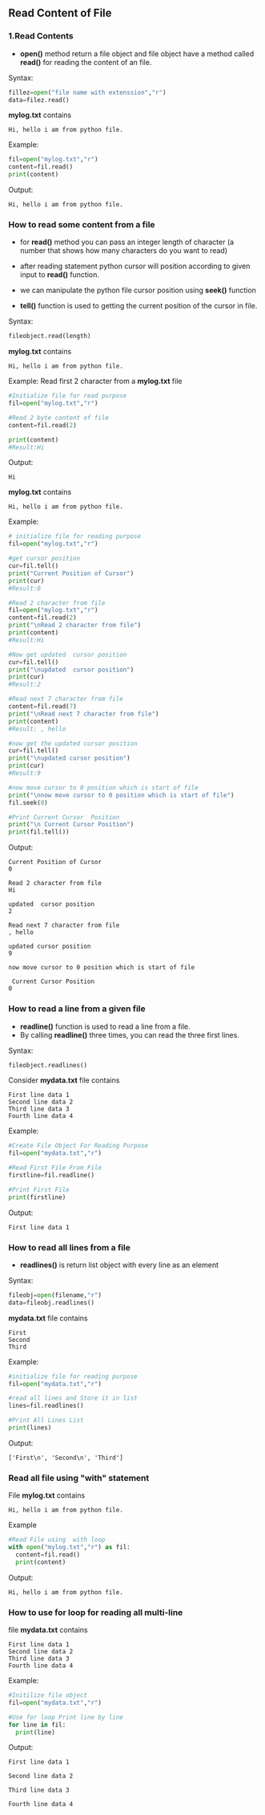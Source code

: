 ## Read Content of File 

### 1.Read Contents 

- **open()** method return a file object and file object have a method called **read()** for reading the content of an file.

Syntax:
```python
fillez=open("file name with extenssion","r")
data=filez.read()
```


**mylog.txt** contains
```
Hi, hello i am from python file.
```
Example:
```python
fil=open("mylog.txt","r")
content=fil.read()
print(content)
```
Output:
```
Hi, hello i am from python file.
```

### How to read some content from a file
- for **read()** method you can pass an integer length of character (a number that shows how many characters do you want to read)
- after reading statement python cursor will position according to given input to **read()** function.

- we can manipulate the python file cursor position using **seek()** function
- **tell()** function is used to getting the current position of the cursor in file.

Syntax:
```python
fileobject.read(length)
```

**mylog.txt** contains
```
Hi, hello i am from python file.
```
Example:
Read first 2 character from a **mylog.txt** file
```python
#Initialize file for read purpose
fil=open("mylog.txt","r")

#Read 2 byte content of file
content=fil.read(2)

print(content)
#Result:Hi
```
Output:
```
Hi
```


**mylog.txt** contains
```
Hi, hello i am from python file.
```
Example:
```python
# initialize file for reading purpose
fil=open("mylog.txt","r")

#get cursor position
cur=fil.tell()
print("Current Position of Cursor")
print(cur)
#Result:0

#Read 2 character from file
fil=open("mylog.txt","r")
content=fil.read(2)
print("\nRead 2 character from file")
print(content)
#Result:Hi

#Now get updated  cursor position
cur=fil.tell()
print("\nupdated  cursor position")
print(cur)
#Result:2

#Read next 7 character from file
content=fil.read(7)
print("\nRead next 7 character from file")
print(content)
#Result: , hello

#now get the updated cursor position
cur=fil.tell()
print("\nupdated cursor position")
print(cur)
#Result:9

#now move cursor to 0 position which is start of file
print("\nnow move cursor to 0 position which is start of file")
fil.seek(0)

#Print Current Cursor  Position
print("\n Current Cursor Position")
print(fil.tell())
```

Output:
```
Current Position of Cursor
0

Read 2 character from file
Hi

updated  cursor position
2

Read next 7 character from file
, hello

updated cursor position
9

now move cursor to 0 position which is start of file

 Current Cursor Position
0
```



### How to read a line from a given file 
- **readline()** function is used to read a line from a file.
- By calling **readline()** three times, you can read the three first lines.

Syntax:
```python
fileobject.readlines()
```

Consider **mydata.txt** file contains
```
First line data 1
Second line data 2
Third line data 3
Fourth line data 4
```
Example:
```python
#Create File Object For Reading Purpose
fil=open("mydata.txt","r")

#Read First File From File
firstline=fil.readline()

#Print First File
print(firstline)
```
Output:
```
First line data 1
```

### How to read all lines from a file
- **readlines()** is return list object with every line as an element 

Syntax:
```python
fileobj=open(filename,"r")
data=fileobj.readlines()
```


**mydata.txt** file contains
```
First
Second
Third
```

Example:
```python
#initialize file for reading purpose
fil=open("mydata.txt","r")

#read all lines and Store it in list
lines=fil.readlines()

#Print All Lines List
print(lines)
```

Output:
```
['First\n', 'Second\n', 'Third']
```

### Read all file using  "with"  statement

File **mylog.txt** contains
```
Hi, hello i am from python file.
```

Example
```python
#Read File using  with loop
with open("mylog.txt","r") as fil:
  content=fil.read()
  print(content)
```
Output:
```
Hi, hello i am from python file.
```


### How to use for loop for reading all multi-line
file **mydata.txt** contains 
```
First line data 1
Second line data 2
Third line data 3
Fourth line data 4
```

Example:
```python
#Initilize file object
fil=open("mydata.txt","r")

#Use for loop Print line by line 
for line in fil:
  print(line)
```
Output:
```
First line data 1

Second line data 2

Third line data 3

Fourth line data 4
```
